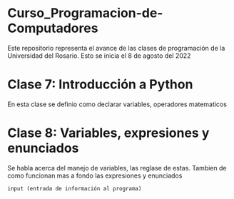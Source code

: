 # Curso_Programacion-de-Computadores

Este repositorio representa el avance de las clases de programación de la Universidad del Rosario. Esto se inicia el 8 de agosto del 2022

  # Clase 7: Introducción a Python

  En esta clase se definio como declarar variables, operadores matematicos

  # Clase 8: Variables, expresiones y enunciados

  Se habla acerca del manejo de variables, las reglase de estas. Tambien de como funcionan mas a fondo las expresiones y enunciados

    input (entrada de información al programa)
